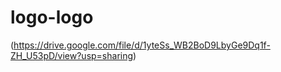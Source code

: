 # logo-logo





(https://drive.google.com/file/d/1yteSs_WB2BoD9LbyGe9Dq1f-ZH_U53pD/view?usp=sharing)
